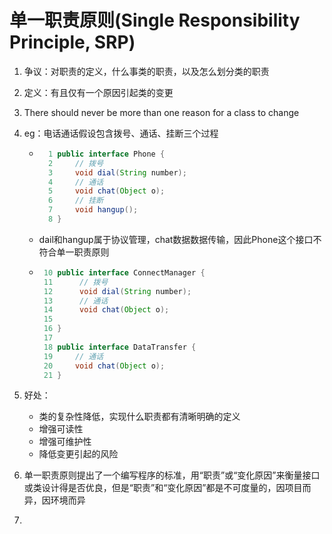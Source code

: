 # 单一职责原则(Single Responsibility Principle, SRP)

1. 争议：对职责的定义，什么事类的职责，以及怎么划分类的职责

2. 定义：有且仅有一个原因引起类的变更

3. There should never be more than one reason for a class to change

4. eg：电话通话假设包含拨号、通话、挂断三个过程

   - ```java
       1 public interface Phone {
       2     // 拨号
       3     void dial(String number);
       4     // 通话
       5     void chat(Object o);
       6     // 挂断
       7     void hangup();
       8 }
     ```

   - dail和hangup属于协议管理，chat数据数据传输，因此Phone这个接口不符合单一职责原则

   - ```java
      10 public interface ConnectManager {
      11      // 拨号
      12      void dial(String number);
      13      // 通话
      14      void chat(Object o);
      15
      16 }
      17
      18 public interface DataTransfer {
      19     // 通话
      20     void chat(Object o);
      21 }
     ```

5. 好处：

   - 类的复杂性降低，实现什么职责都有清晰明确的定义
   - 增强可读性
   - 增强可维护性
   - 降低变更引起的风险

6. 单一职责原则提出了一个编写程序的标准，用“职责”或“变化原因”来衡量接口或类设计得是否优良，但是“职责”和“变化原因”都是不可度量的，因项目而异，因环境而异

7. 

